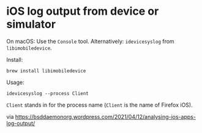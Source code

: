 # iOS log output from device or simulator

On macOS: Use the `Console` tool.
Alternatively: `idevicesyslog` from `libimobiledevice`.

Install:

```
brew install libimobiledevice
```

Usage:

```
idevicesyslog --process Client
```

`Client` stands in for the process name (`Client` is the name of Firefox iOS).

via <https://bsddaemonorg.wordpress.com/2021/04/12/analysing-ios-apps-log-output/>
